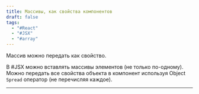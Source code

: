 ```yaml
---
title: Массивы, как свойства компонентов
draft: false
tags:
  - "#React"
  - "#JSX"
  - "#array"
---
```

Массив  можно передать как свойство.

В #JSX можно вставлять массивы элементов (не только по-одному).
Можно передать все свойства объекта в компонент используя Object `Spread` оператор (не перечисляя каждое).

_____
